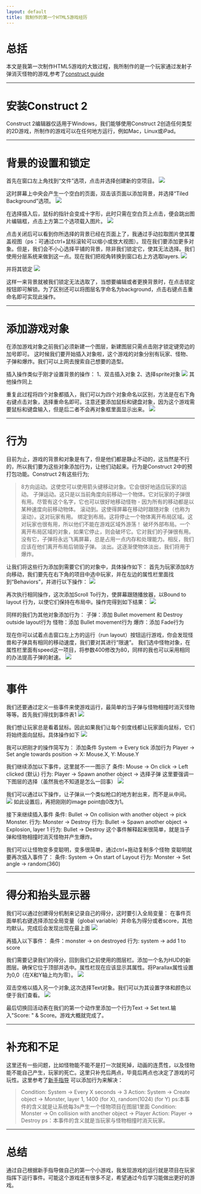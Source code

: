 ```yaml
---
layout: default
title: 我制作的第一个HTML5游戏经历
---
```


# **总括**
本文是我第一次制作HTML5游戏的大致过程，我所制作的是一个玩家通过发射子弹消灭怪物的游戏,参考了[construct guide](https://www.scirra.com/tutorials/37/beginners-guide-to-construct-2/page-1)

---

# **安装Construct 2**
Construct 2编辑器仅适用于Windows，我们能够使用Construct 2创造任何类型的2D游戏，所制作的游戏可以在任何地方运行，例如Mac，Linux或iPad。

---

# **背景的设置和锁定**
首先在窗口左上角找到“文件”选项，点击并选择创建新的空项目。
![](https://raw.githubusercontent.com/YoungAragon/swi-homework/gh-pages/images/lab2-1.png)

这时屏幕上中央会产生一个空白的页面，双击该页面以添加背景，并选择“Tiled Background”选项。
![](https://raw.githubusercontent.com/YoungAragon/swi-homework/gh-pages/images/lab2-2.png)

在选择插入后，鼠标的指针会变成十字形，此时只需在空白页上点击，便会跳出图片编辑框，点击上方第二个选项载入图片。
![](https://raw.githubusercontent.com/YoungAragon/swi-homework/gh-pages/images/lab2-3.png)

点击关闭后可以看到你所选择的背景已经在页面上了，我通过手动拉取图片使其覆盖视图（ps：可通过ctrl+鼠标滚轮可以缩小或放大视图）。现在我们要添加更多对象。但是，我们会不小心选择平铺的背景，除非我们锁定它，使其无法选择。我们使用分层系统来做到这一点。现在我们把视角转换到窗口右上方选取layers.
![](https://raw.githubusercontent.com/YoungAragon/swi-homework/gh-pages/images/lab2-4.png)

并将其锁定
![](https://raw.githubusercontent.com/YoungAragon/swi-homework/gh-pages/images/lab2-5.png)

这样一来背景就被我们锁定无法选取了，当想要编辑或者更换背景时，在点击锁定按钮即可解锁。为了区别还可以将图层名字命名为background，点击右键点击重命名即可实现此操作。

---

# **添加游戏对象**
在添加游戏对象之前我们必须新建一个图层，新建图层只需点击刚才锁定键旁边的加号即可。 这时候我们要开始插入对象啦，这个游戏的对象分别有玩家、怪物、子弹和爆炸。我们可以上网去搜索自己想要的造型。

插入操作类似于刚才设置背景的操作：
1、双击插入对象
2、选择sprite对象
![](https://raw.githubusercontent.com/YoungAragon/swi-homework/gh-pages/images/lab2-6.png)
其他操作同上

重复此过程将四个对象都插入，我们可以为四个对象命名以区别，方法是在右下角 右键点击对象，选择重命名即可。注意还要添加鼠标和键盘对象，因为这个游戏需要鼠标和键盘输入，但是后二者不会再对象框里面显示出来。
![](https://raw.githubusercontent.com/YoungAragon/swi-homework/gh-pages/images/lab2-7.png)

---

# 行为
目前为止，游戏的背景和对象是有了，但是他们都是静止不动的，这当然是不行的，所以我们要为这些对象添加行为，让他们动起来。行为是Construct 2中的预打包功能。Construct 2有这些行为;

>8方向运动。这使您可以使用箭头键移动对象。它会很好地适应玩家的运动。
>子弹运动。这只是以当前角度向前移动一个物体。它对玩家的子弹很有用。尽管有这个名字，它也可以很好地移动怪物 - 因为所有的移动都是以某种速度向前移动物体。
>滚动到。这使得屏幕在移动时跟随对象（也称为滚动）。这对玩家有用。
>绑定到布局。这将停止一个物体离开布局区域。这对玩家也很有用，所以他们不能在游戏区域外游荡！
>破坏外部布局。一个离开布局区域的对象，如果它停止，则会破坏它。它对我们的子弹很有用。没有它，子弹将永远飞离屏幕，总是占用一点内存和处理能力。相反，我们应该在他们离开布局后销毁子弹。
>淡出。这逐渐使物体淡出，我们将用于爆炸。

让我们将这些行为添加到需要它们的对象中，具体操作如下：
首先为玩家添加8方向移动，我们要先在右下角的项目中选中玩家，并在左边的属性栏里面找到“Behaviors”，并进行以下操作：
![](https://raw.githubusercontent.com/YoungAragon/swi-homework/gh-pages/images/lab2-8.png)

再次执行相同操作，这次添加Scroll To行为，使屏幕跟随播放器，以Bound to layout 行为，以使它们保持在布局中。操作完得到如下结果：
![](https://raw.githubusercontent.com/YoungAragon/swi-homework/gh-pages/images/lab2-9.png)

同样的我们为其他对象添加行为：
子弹：添加 Bullet movement 和 Destroy outside layout行为
怪物：添加 Bullet movement行为
爆炸：添加 Fade行为

现在你可以试着点击窗口左上方的运行（run layout）按钮运行游戏，你会发现怪兽和子弹具有相同的移动速度，我们要对其进行“限速”。
我们选中怪物对象，在属性栏里面有speed这一项目，将参数400修改为80，同样的我也可以采用相同的办法提高子弹的射速。
![](https://raw.githubusercontent.com/YoungAragon/swi-homework/gh-pages/images/lab2-10.png)

---

# **事件**
我们还要通过定义一些事件来使游戏运行，最简单的当子弹与怪物相撞时消灭怪物等等。首先我们得找到事件表1
![](https://raw.githubusercontent.com/YoungAragon/swi-homework/gh-pages/images/lab2-11.png)

我们想让玩家总是看着鼠标。因此如果我们让每个刻度线都让玩家面向鼠标，它们将始终面向鼠标。具体操作如下
![](https://raw.githubusercontent.com/YoungAragon/swi-homework/gh-pages/images/%E6%93%8D%E4%BD%9C1.gif)

我可以把刚才的操作简写为：
添加条件 System -> Every tick
添加行为 Player -> Set angle towards position -> X: Mouse.X, Y: Mouse.Y

我们继续添加以下事件，这里就不一一图示了
条件: Mouse -> On click -> Left clicked (默认)
行为: Player -> Spawn another object -> 选择子弹
这里要强调一下图层的选择（虽然我也不知道是怎么一回事）
![](https://raw.githubusercontent.com/YoungAragon/swi-homework/gh-pages/images/lab2-12.png)

我们可以通过以下操作，让子弹从一个类似枪口的地方射出来，而不是从中间。
![](https://raw.githubusercontent.com/YoungAragon/swi-homework/gh-pages/images/%E6%93%8D%E4%BD%9C2.gif)
如此设置后，再把刚刚的image point由0改为1。

接下来继续插入事件
条件: Bullet -> On collision with another object -> pick Monster.
行为: Monster -> Destroy
行为: Bullet -> Spawn another object -> Explosion, layer 1
行为: Bullet -> Destroy
这个事件解释起来很简单，就是当子弹和怪物相撞时消灭怪物并产生爆炸。

我们可以让怪物变多变聪明，变多很简单，通过ctrl+拖动复制多个怪物
变聪明就要再次插入事件了：
条件: System -> On start of Layout
行为: Monster -> Set angle -> random(360)

---

# **得分和抬头显示器**
我们可以通过创建得分机制来记录自己的得分，这时要引入全局变量：
在事件页面单机右键选择添加全局变量（global variable）并命名为得分或者score，其他均默认。完成后会发现出现在最上面
![](https://raw.githubusercontent.com/YoungAragon/swi-homework/gh-pages/images/lab2-13.png)

再插入以下事件：
条件：monster -> on destroyed
行为: system -> add 1 to score

我们需要记录我们的得分。回到我们之前使用的图层栏。添加一个名为HUD的新图层。确保它位于顶部并选中。属性栏现在应该显示其属性。将Parallax属性设置为0,0（在X和Y轴上均为零）。
![](https://raw.githubusercontent.com/YoungAragon/swi-homework/gh-pages/images/lab2-14.png)

双击空格以插入另一个对象,这次选择Text对象。我们可以为其设置字体和颜色以便于我们查看。
![](https://raw.githubusercontent.com/YoungAragon/swi-homework/gh-pages/images/lab2-15.png)

最后切换回活动表在我们的第一个动作里添加一个行为Text -> Set text.输入"Score: " & Score。游戏大概就完成了。

---

# 补充和不足
这里还有一些问题，比如怪物能不能不是打一次就死掉，动画的连贯性，以及怪物能不能自己产生，玩家的死亡。这里只补充后两点，毕竟后两点也决定了游戏的可玩性。这里参考了[新手指导](https://www.scirra.com/tutorials/37/beginners-guide-to-construct-2/page-7)
可以添加行为来解决：
>Condition: System -> Every X seconds -> 3
Action: System -> Create object -> Monster, layer 1, 1400 (for X), random(1024) (for Y)
ps:本事件的含义就是让系统每3s产生一个怪物项目在图层1里面
>Condition: Monster -> On collision with another object -> Player
Action: Player -> Destroy
ps：本事件的含义就是当玩家与怪物相撞时消灭玩家。

---

# **总结**
通过自己根据新手指导做自己的第一个小游戏，我发现游戏的运行就是项目在玩家指挥下运行事件。可能这个游戏还有很多不足，希望通过今后学习能做出更好的游戏。